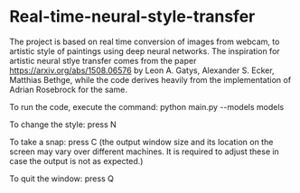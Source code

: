 # Real-time-neural-style-transfer

The project is based on real time conversion of images from webcam, to artistic style of paintings using deep neural networks.
The inspiration for artistic neural stlye transfer comes from the paper https://arxiv.org/abs/1508.06576 by Leon A. Gatys, Alexander S. Ecker, Matthias Bethge, while the code derives heavily from the implementation of Adrian Rosebrock for the same.

To run the code, execute the command: python main.py --models models

To change the style: press N

To take a snap: press C
(the output window size and its location on the screen may vary over different machines. It is required to adjust these in case the output is not as expected.)

To quit the window: press Q
